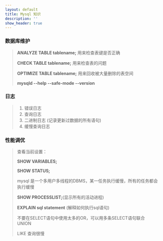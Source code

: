 ```yaml
---
layout: default
title: Mysql 知识
description: ''
show_header: true
---
```


### 数据库维护

> **ANALYZE TABLE tablename;** 用来检查表键是否正确
>
> **CHECK TABLE tablename;** 用来检查表的问题
>
> **OPTIMIZE TABLE tablename;** 用来回收被大量删除的表空间
>
> **mysqld --help --safe-mode --version**

### 日志

> 1. 错误日志
> 2. 查询日志
> 3. 二进制日志 (记录更新过数据的所有语句)
> 4. 缓慢查询日志

### 性能调优

> 查看当前设置：
>
> **SHOW VARIABLES;**
>
> **SHOW STATUS;**
>
> mysql 是一个多用户多线程的DBMS，某一任务执行缓慢，所有的任务都会执行缓慢
>
> **SHOW PROCESSLIST;**(显示所有的活动进程)
>
> **EXPLAIN sql statement** (解释如何执行sql语句)
>
> 不要在SELECT语句中使用太多的OR，可以用多条SELECT语句联合UNION
>
> LIKE 查询很慢

